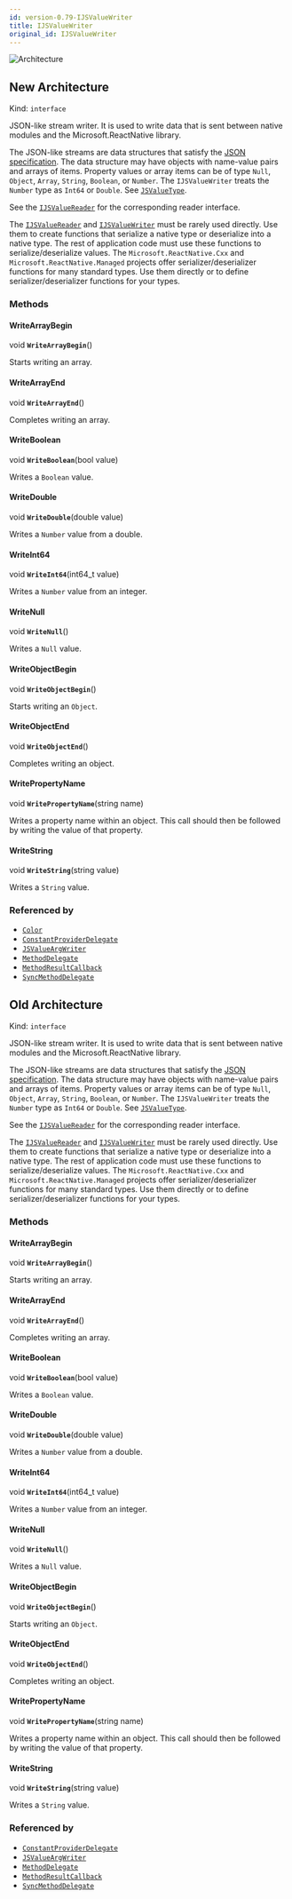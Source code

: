 ```yaml
---
id: version-0.79-IJSValueWriter
title: IJSValueWriter
original_id: IJSValueWriter
---
```


![Architecture](https://img.shields.io/badge/architecture-new_&_old-green)

## New Architecture

Kind: `interface`

JSON-like stream writer.
It is used to write data that is sent between native modules and the Microsoft.ReactNative library.

The JSON-like streams are data structures that satisfy the [JSON specification](https://tools.ietf.org/html/rfc8259). The data structure may have objects with name-value pairs and arrays of items. Property values or array items can be of type `Null`, `Object`, `Array`, `String`, `Boolean`, or `Number`. The `IJSValueWriter` treats the `Number` type as `Int64` or `Double`. See [`JSValueType`](JSValueType).

See the [`IJSValueReader`](IJSValueReader) for the corresponding reader interface.

The [`IJSValueReader`](IJSValueReader) and [`IJSValueWriter`](IJSValueWriter) must be rarely used directly. Use them to create functions that serialize a native type or deserialize into a native type. The rest of application code must use these functions to serialize/deserialize values. The `Microsoft.ReactNative.Cxx` and `Microsoft.ReactNative.Managed` projects offer serializer/deserializer functions for many standard types. Use them directly or to define serializer/deserializer functions for your types.

### Methods
#### WriteArrayBegin
void **`WriteArrayBegin`**()

Starts writing an array.

#### WriteArrayEnd
void **`WriteArrayEnd`**()

Completes writing an array.

#### WriteBoolean
void **`WriteBoolean`**(bool value)

Writes a `Boolean` value.

#### WriteDouble
void **`WriteDouble`**(double value)

Writes a `Number` value from a double.

#### WriteInt64
void **`WriteInt64`**(int64_t value)

Writes a `Number` value from an integer.

#### WriteNull
void **`WriteNull`**()

Writes a `Null` value.

#### WriteObjectBegin
void **`WriteObjectBegin`**()

Starts writing an `Object`.

#### WriteObjectEnd
void **`WriteObjectEnd`**()

Completes writing an object.

#### WritePropertyName
void **`WritePropertyName`**(string name)

Writes a property name within an object. This call should then be followed by writing the value of that property.

#### WriteString
void **`WriteString`**(string value)

Writes a `String` value.

### Referenced by
- [`Color`](Color)
- [`ConstantProviderDelegate`](ConstantProviderDelegate)
- [`JSValueArgWriter`](JSValueArgWriter)
- [`MethodDelegate`](MethodDelegate)
- [`MethodResultCallback`](MethodResultCallback)
- [`SyncMethodDelegate`](SyncMethodDelegate)

## Old Architecture

Kind: `interface`

JSON-like stream writer.
It is used to write data that is sent between native modules and the Microsoft.ReactNative library.

The JSON-like streams are data structures that satisfy the [JSON specification](https://tools.ietf.org/html/rfc8259). The data structure may have objects with name-value pairs and arrays of items. Property values or array items can be of type `Null`, `Object`, `Array`, `String`, `Boolean`, or `Number`. The `IJSValueWriter` treats the `Number` type as `Int64` or `Double`. See [`JSValueType`](JSValueType).

See the [`IJSValueReader`](IJSValueReader) for the corresponding reader interface.

The [`IJSValueReader`](IJSValueReader) and [`IJSValueWriter`](IJSValueWriter) must be rarely used directly. Use them to create functions that serialize a native type or deserialize into a native type. The rest of application code must use these functions to serialize/deserialize values. The `Microsoft.ReactNative.Cxx` and `Microsoft.ReactNative.Managed` projects offer serializer/deserializer functions for many standard types. Use them directly or to define serializer/deserializer functions for your types.

### Methods
#### WriteArrayBegin
void **`WriteArrayBegin`**()

Starts writing an array.

#### WriteArrayEnd
void **`WriteArrayEnd`**()

Completes writing an array.

#### WriteBoolean
void **`WriteBoolean`**(bool value)

Writes a `Boolean` value.

#### WriteDouble
void **`WriteDouble`**(double value)

Writes a `Number` value from a double.

#### WriteInt64
void **`WriteInt64`**(int64_t value)

Writes a `Number` value from an integer.

#### WriteNull
void **`WriteNull`**()

Writes a `Null` value.

#### WriteObjectBegin
void **`WriteObjectBegin`**()

Starts writing an `Object`.

#### WriteObjectEnd
void **`WriteObjectEnd`**()

Completes writing an object.

#### WritePropertyName
void **`WritePropertyName`**(string name)

Writes a property name within an object. This call should then be followed by writing the value of that property.

#### WriteString
void **`WriteString`**(string value)

Writes a `String` value.

### Referenced by
- [`ConstantProviderDelegate`](ConstantProviderDelegate)
- [`JSValueArgWriter`](JSValueArgWriter)
- [`MethodDelegate`](MethodDelegate)
- [`MethodResultCallback`](MethodResultCallback)
- [`SyncMethodDelegate`](SyncMethodDelegate)
